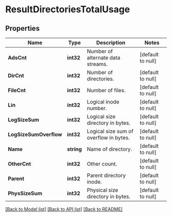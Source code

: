 # ResultDirectoriesTotalUsage

## Properties
Name | Type | Description | Notes
------------ | ------------- | ------------- | -------------
**AdsCnt** | **int32** | Number of alternate data streams. | [default to null]
**DirCnt** | **int32** | Number of directories. | [default to null]
**FileCnt** | **int32** | Number of files. | [default to null]
**Lin** | **int32** | Logical inode number. | [default to null]
**LogSizeSum** | **int32** | Logical size directory in bytes. | [default to null]
**LogSizeSumOverflow** | **int32** | Logical size sum of overflow in bytes. | [default to null]
**Name** | **string** | Name of directory. | [default to null]
**OtherCnt** | **int32** | Other count. | [default to null]
**Parent** | **int32** | Parent directory inode. | [default to null]
**PhysSizeSum** | **int32** | Physical size directory in bytes. | [default to null]

[[Back to Model list]](../README.md#documentation-for-models) [[Back to API list]](../README.md#documentation-for-api-endpoints) [[Back to README]](../README.md)



